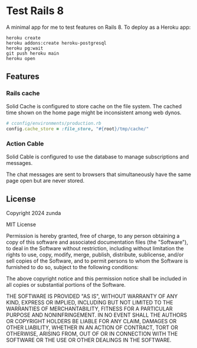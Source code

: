 # Test Rails 8
A minimal app for me to test features on Rails 8. To deploy as a Heroku app:

```
heroku create
heroku addons:create heroku-postgresql
heroku pg:wait
git push heroku main
heroku open
```

## Features
### Rails cache
Solid Cache is configured to store cache on the file system. The cached time shown on the home page might be inconsistent among web dynos.

```ruby
# cconfig/environments/production.rb
config.cache_store = :file_store, "#{root}/tmp/cache/"
```

### Action Cable
Solid Cable is configured to use the database to manage subscriptions and messages.

The chat messages are sent to browsers that simultaneously have the same page open but are never stored.

## License
Copyright 2024 zunda <zunda at gmail.com>

MIT License

Permission is hereby granted, free of charge, to any person obtaining a copy of this software and associated documentation files (the "Software"), to deal in the Software without restriction, including without limitation the rights to use, copy, modify, merge, publish, distribute, sublicense, and/or sell copies of the Software, and to permit persons to whom the Software is furnished to do so, subject to the following conditions:

The above copyright notice and this permission notice shall be included in all
copies or substantial portions of the Software.

THE SOFTWARE IS PROVIDED "AS IS", WITHOUT WARRANTY OF ANY KIND, EXPRESS OR IMPLIED, INCLUDING BUT NOT LIMITED TO THE WARRANTIES OF MERCHANTABILITY, FITNESS FOR A PARTICULAR PURPOSE AND NONINFRINGEMENT. IN NO EVENT SHALL THE AUTHORS OR COPYRIGHT HOLDERS BE LIABLE FOR ANY CLAIM, DAMAGES OR OTHER LIABILITY, WHETHER IN AN ACTION OF CONTRACT, TORT OR OTHERWISE, ARISING FROM, OUT OF OR IN CONNECTION WITH THE SOFTWARE OR THE USE OR OTHER DEALINGS IN THE SOFTWARE.
